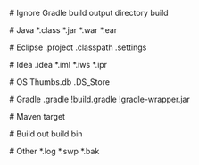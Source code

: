 \# Ignore Gradle build output directory
build

\# Java
*.class
*.jar
*.war
*.ear

\# Eclipse
.project
.classpath
.settings

\# Idea
.idea
*.iml
*.iws
*.ipr

\# OS
Thumbs.db
.DS_Store

\# Gradle
.gradle
!build.gradle
!gradle-wrapper.jar

\# Maven
target

\# Build
out
build
bin

\# Other
*.log
*.swp
*.bak
